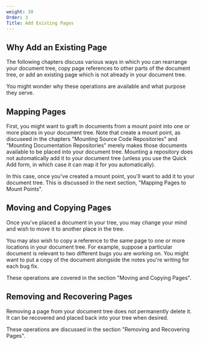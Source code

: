 ```yaml
---
weight: 30
Order: 3
Title: Add Existing Pages
---
```

## Why Add an Existing Page

The following chapters discuss various ways in which you can rearrange your document tree,
copy page references to other parts of the document tree, or add an existing page which
is not already in your document tree.

You might wonder why these operations are available and what purpose they serve.

## Mapping Pages

First, you might want to graft in documents from a mount point into one or more places in
your document tree. Note that create a mount point, as discuseed in the chapters "Mounting
Source Code Repositories" and "Mounting Documentation Repositories" merely makes those documents
available to be placed into your document tree. Mounting a repository does not automatically
add it to your document tree (unless you use the Quick Add form, in which case it can map
it for you automatically).

In this case, once you've created a mount point, you'll want to add it to your document tree.
This is discussed in the next section, "Mapping Pages to Mount Points".

## Moving and Copying Pages

Once you've placed a document in your tree, you may change your mind and wish to move it
to another place in the tree.

You may also wish to copy a reference to the same page to one or more locations in your document
tree. For example, suppose a particular document is relevant to two different bugs you are
working on. You might want to put a copy of the document alongside the notes you're writing for
each bug fix.

These operations are covered in the section "Moving and Copying Pages".

## Removing and Recovering Pages

Removing a page from your document tree does not permanently delete it. It can be recovered
and placed back into your tree when desired.

These operations are discussed in the section "Removing and Recovering Pages".
